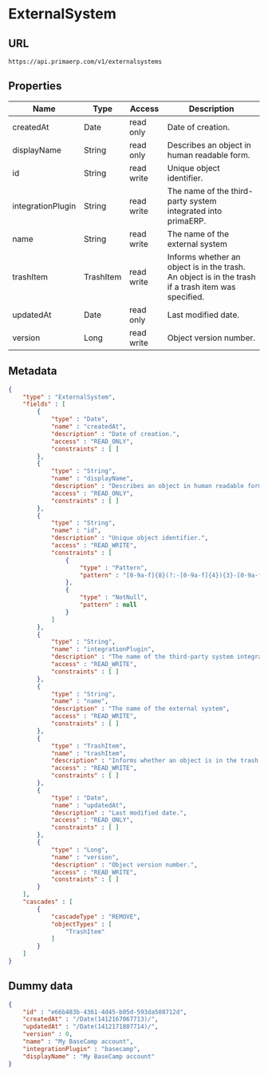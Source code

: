 ExternalSystem
==

## URL

	https://api.primaerp.com/v1/externalsystems

## Properties

| Name              | Type      | Access     | Description                                                                                         |
|-------------------|-----------|------------|-----------------------------------------------------------------------------------------------------|
| createdAt         | Date      | read only  | Date of creation.                                                                                   |
| displayName       | String    | read only  | Describes an object in human readable form.                                                         |
| id                | String    | read write | Unique object identifier.                                                                           |
| integrationPlugin | String    | read write | The name of the third-party system integrated into primaERP.                                        |
| name              | String    | read write | The name of the external system                                                                     |
| trashItem         | TrashItem | read write | Informs whether an object is in the trash. An object is in the trash if a trash item was specified. |
| updatedAt         | Date      | read only  | Last modified date.                                                                                 |
| version           | Long      | read write | Object version number.                                                                              |

## Metadata

```JSON
{
	"type" : "ExternalSystem",
	"fields" : [
		{
			"type" : "Date",
			"name" : "createdAt",
			"description" : "Date of creation.",
			"access" : "READ_ONLY",
			"constraints" : [ ]
		},
		{
			"type" : "String",
			"name" : "displayName",
			"description" : "Describes an object in human readable form.",
			"access" : "READ_ONLY",
			"constraints" : [ ]
		},
		{
			"type" : "String",
			"name" : "id",
			"description" : "Unique object identifier.",
			"access" : "READ_WRITE",
			"constraints" : [
				{
					"type" : "Pattern",
					"pattern" : "[0-9a-f]{8}(?:-[0-9a-f]{4}){3}-[0-9a-f]{12}"
				},
				{
					"type" : "NotNull",
					"pattern" : null
				}
			]
		},
		{
			"type" : "String",
			"name" : "integrationPlugin",
			"description" : "The name of the third-party system integrated into primaERP.",
			"access" : "READ_WRITE",
			"constraints" : [ ]
		},
		{
			"type" : "String",
			"name" : "name",
			"description" : "The name of the external system",
			"access" : "READ_WRITE",
			"constraints" : [ ]
		},
		{
			"type" : "TrashItem",
			"name" : "trashItem",
			"description" : "Informs whether an object is in the trash. An object is in the trash if a trash item was specified.",
			"access" : "READ_WRITE",
			"constraints" : [ ]
		},
		{
			"type" : "Date",
			"name" : "updatedAt",
			"description" : "Last modified date.",
			"access" : "READ_ONLY",
			"constraints" : [ ]
		},
		{
			"type" : "Long",
			"name" : "version",
			"description" : "Object version number.",
			"access" : "READ_WRITE",
			"constraints" : [ ]
		}
	],
	"cascades" : [
		{
			"cascadeType" : "REMOVE",
			"objectTypes" : [
				"TrashItem"
			]
		}
	]
}
```

## Dummy data

```JSON
{
	"id" : "e66b483b-4361-4d45-b05d-593da508712d",
	"createdAt" : "/Date(1412167067713)/",
	"updatedAt" : "/Date(1412171807714)/",
	"version" : 0,
	"name" : "My BaseCamp account",
	"integrationPlugin" : "basecamp",
	"displayName" : "My BaseCamp account"
}
```
